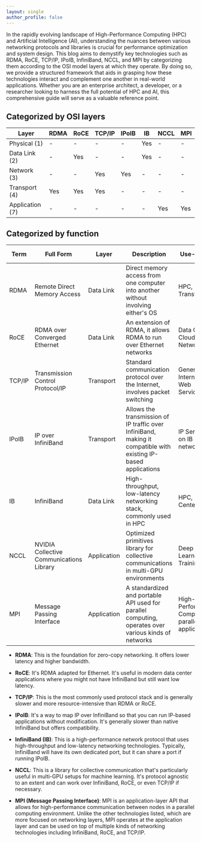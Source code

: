 ```yaml
---
layout: single
author_profile: false
---
```


In the rapidly evolving landscape of High-Performance Computing (HPC) and Artificial Intelligence (AI), understanding the nuances between various networking protocols and libraries is crucial for performance optimization and system design. This blog aims to demystify key technologies such as RDMA, RoCE, TCP/IP, IPoIB, InfiniBand, NCCL, and MPI by categorizing them according to the OSI model layers at which they operate. By doing so, we provide a structured framework that aids in grasping how these technologies interact and complement one another in real-world applications. Whether you are an enterprise architect, a developer, or a researcher looking to harness the full potential of HPC and AI, this comprehensive guide will serve as a valuable reference point.

## Categorized by OSI layers


| Layer | RDMA         | RoCE        | TCP/IP     | IPoIB       | IB         | NCCL     | MPI     |
|-------|--------------|-------------|------------|-------------|------------|----------|---------|
| Physical (1) | - | - | - | - | Yes | - | - |
| Data Link (2) | - | Yes | - | - | Yes | - | - |
| Network (3) | - | - | Yes | Yes | - | - | - |
| Transport (4) | Yes | Yes | Yes | - | - | - | - |
| Application (7) | - | - | - | - | - | Yes | Yes |



## Categorized by function


| Term      | Full Form                                   | Layer       | Description                                                                                                    | Use-Cases                                            | Compatibility/Co-existence               |
|-----------|---------------------------------------------|-------------|-----------------------------------------------------------------------------------------------------------------|------------------------------------------------------|-----------------------------------------|
| RDMA      | Remote Direct Memory Access                  | Data Link   | Direct memory access from one computer into another without involving either's OS                               | HPC, Data Transfer                                   | Can be used over IB or Ethernet (RoCE)  |
| RoCE      | RDMA over Converged Ethernet                 | Data Link   | An extension of RDMA, it allows RDMA to run over Ethernet networks                                              | Data Center, Cloud Networking                        | Ethernet-based                          |
| TCP/IP    | Transmission Control Protocol/IP             | Transport   | Standard communication protocol over the Internet, involves packet switching                                    | General Internet, Web Services                       | Most Networks                           |
| IPoIB     | IP over InfiniBand                           | Transport   | Allows the transmission of IP traffic over InfiniBand, making it compatible with existing IP-based applications  | IP Services on IB network                            | Shares InfiniBand port                   |
| IB        | InfiniBand                                   | Data Link   | High-throughput, low-latency networking stack, commonly used in HPC                                             | HPC, Data Centers                                    | Exclusive port usually                   |
| NCCL      | NVIDIA Collective Communications Library      | Application    | Optimized primitives library for collective communications in multi-GPU environments                            | Deep Learning, AI Training                           | Can work over IB, RoCE, or even TCP/IP   |
| MPI       | Message Passing Interface                    | Application | A standardized and portable API used for parallel computing, operates over various kinds of networks            | High-Performance Computing, parallelized applications | Can work over IB, RoCE, TCP/IP, and more |



- **RDMA**: This is the foundation for zero-copy networking. It offers lower latency and higher bandwidth.
  
- **RoCE**: It's RDMA adapted for Ethernet. It's useful in modern data center applications where you might not have InfiniBand but still want low latency.

- **TCP/IP**: This is the most commonly used protocol stack and is generally slower and more resource-intensive than RDMA or RoCE.

- **IPoIB**: It's a way to map IP over InfiniBand so that you can run IP-based applications without modification. It's generally slower than native InfiniBand but offers compatibility.

- **InfiniBand (IB)**: This is a high-performance network protocol that uses high-throughput and low-latency networking technologies. Typically, InfiniBand will have its own dedicated port, but it can share a port if running IPoIB.

- **NCCL**: This is a library for collective communication that's particularly useful in multi-GPU setups for machine learning. It's protocol agnostic to an extent and can work over InfiniBand, RoCE, or even TCP/IP if necessary.

- **MPI (Message Passing Interface)**: MPI is an application-layer API that allows for high-performance communication between nodes in a parallel computing environment. Unlike the other technologies listed, which are more focused on networking layers, MPI operates at the application layer and can be used on top of multiple kinds of networking technologies including InfiniBand, RoCE, and TCP/IP.
